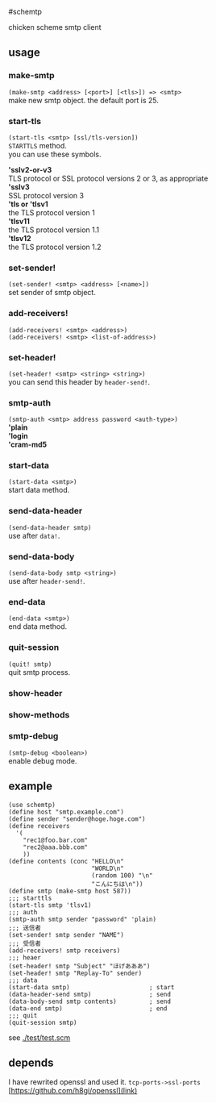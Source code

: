 #schemtp

chicken scheme smtp client

## usage

### make-smtp

`(make-smtp <address> [<port>] [<tls>]) => <smtp>`   
make new smtp object. the default port is 25.  

### start-tls
`(start-tls <smtp> [ssl/tls-version])`  
`STARTTLS` method.  
you can use these symbols.

**'sslv2-or-v3**  
TLS protocol or SSL protocol versions 2 or 3, as appropriate  
**'sslv3**  
SSL protocol version 3  
**'tls or 'tlsv1**  
the TLS protocol version 1  
**'tlsv11**  
the TLS protocol version 1.1  
**'tlsv12**  
the TLS protocol version 1.2  

### set-sender!
`(set-sender! <smtp> <address> [<name>])`  
set sender of smtp object.

### add-receivers!
`(add-receivers! <smtp> <address>)`  
`(add-receivers! <smtp> <list-of-address>)`  

### set-header!
`(set-header! <smtp> <string> <string>)`  
you can send this header by `header-send!`.

### smtp-auth
`(smtp-auth <smtp> address password <auth-type>)`  
**'plain**  
**'login**  
**'cram-md5**

### start-data
`(start-data <smtp>)`  
start data method. 

### send-data-header
`(send-data-header smtp)`  
use after `data!`.

### send-data-body
`(send-data-body smtp <string>)`  
use after `header-send!`.

### end-data
`(end-data <smtp>)`  
end data method.

### quit-session
`(quit! smtp)`  
quit smtp process.

### show-header

### show-methods

### smtp-debug
`(smtp-debug <boolean>)`  
enable debug mode.

## example

~~~~~{.scheme}
(use schemtp)
(define host "smtp.example.com")
(define sender "sender@hoge.hoge.com")
(define receivers
  '(
    "rec1@foo.bar.com"
    "rec2@aaa.bbb.com"
    ))
(define contents (conc "HELLO\n"
                       "WORLD\n"
                       (random 100) "\n"
                       "こんにちは\n"))
(define smtp (make-smtp host 587))
;;; starttls
(start-tls smtp 'tlsv1)
;;; auth
(smtp-auth smtp sender "password" 'plain)
;;; 送信者
(set-sender! smtp sender "NAME")
;;; 受信者
(add-receivers! smtp receivers)
;;; heaer
(set-header! smtp "Subject" "ほげあああ")
(set-header! smtp "Replay-To" sender)
;;; data
(start-data smtp)                      ; start
(data-header-send smtp)                ; send
(data-body-send smtp contents)         ; send
(data-end smtp)                        ; end
;;; quit
(quit-session smtp)

~~~~~

see [./test/test.scm](./test/test.scm)

## depends

I have rewrited openssl and used it. `tcp-ports->ssl-ports`  
[https://github.com/h8gi/openssl](link)


